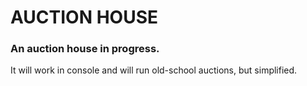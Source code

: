 # AUCTION HOUSE 

### An auction house in progress.

It will work in console and will run old-school auctions, but simplified.
